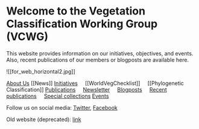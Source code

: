 
# Welcome to the Vegetation Classification Working Group (VCWG) 

This website provides information on our initiatives, objectives, and events. Also, recent publications of our members or blogposts are available here. 

![[for_web_horizontal2.jpg]]

[About Us](About%20Us.md) 
[[News]]
[Initiatives](Initiatives.md) 
&nbsp;&nbsp;&nbsp;&nbsp;[[WorldVegChecklist]]
&nbsp;&nbsp;&nbsp;&nbsp;[[Phylogenetic Classification]]
[Publications](Publications.md) 
&nbsp;&nbsp;&nbsp;&nbsp;[Newsletter](Newsletter.md)
&nbsp;&nbsp;&nbsp;&nbsp;[Blogposts](Blogposts.md)
&nbsp;&nbsp;&nbsp;&nbsp;[Recent publications](Recent%20publications%20of%20our%20members.md)
&nbsp;&nbsp;&nbsp;&nbsp;[Special collections](Special%20Collections%20organized%20by%20VCWG.md)
[Events](Events.md) 

Follow us on social media:
[Twitter](link), [Facebook](link)

Old website (deprecated): [link](https://sites.google.com/site/vegclassmethods/about)
